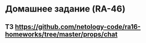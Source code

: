 # Домашнее задание (RA-46)

## ТЗ https://github.com/netology-code/ra16-homeworks/tree/master/props/chat
